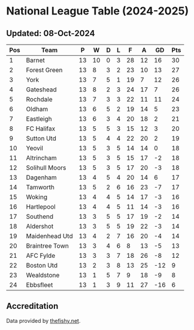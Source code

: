# National League Table (2024-2025)
## Updated: 08-Oct-2024

| Pos | Team | P | W | D | L | F | A | GD | Pts |
| --- | --- | --- | --- | --- | --- | --- | --- | --- | --- |
| 1 | Barnet | 13 | 10 | 0 | 3 | 28 | 12 | 16 | 30 |
| 2 | Forest Green | 13 | 8 | 3 | 2 | 23 | 10 | 13 | 27 |
| 3 | York | 13 | 7 | 5 | 1 | 19 | 7 | 12 | 26 |
| 4 | Gateshead | 13 | 8 | 2 | 3 | 24 | 17 | 7 | 26 |
| 5 | Rochdale | 13 | 7 | 3 | 3 | 22 | 11 | 11 | 24 |
| 6 | Oldham | 13 | 6 | 5 | 2 | 19 | 14 | 5 | 23 |
| 7 | Eastleigh | 13 | 6 | 3 | 4 | 20 | 18 | 2 | 21 |
| 8 | FC Halifax | 13 | 5 | 5 | 3 | 15 | 12 | 3 | 20 |
| 9 | Sutton Utd | 13 | 5 | 4 | 4 | 22 | 20 | 2 | 19 |
| 10 | Yeovil | 13 | 5 | 3 | 5 | 14 | 14 | 0 | 18 |
| 11 | Altrincham | 13 | 5 | 3 | 5 | 15 | 17 | -2 | 18 |
| 12 | Solihull Moors | 13 | 5 | 3 | 5 | 17 | 20 | -3 | 18 |
| 13 | Dagenham | 13 | 4 | 5 | 4 | 20 | 14 | 6 | 17 |
| 14 | Tamworth | 13 | 5 | 2 | 6 | 16 | 23 | -7 | 17 |
| 15 | Woking | 13 | 4 | 4 | 5 | 14 | 17 | -3 | 16 |
| 16 | Hartlepool | 13 | 4 | 4 | 5 | 11 | 14 | -3 | 16 |
| 17 | Southend | 13 | 3 | 5 | 5 | 17 | 19 | -2 | 14 |
| 18 | Aldershot | 13 | 3 | 5 | 5 | 19 | 22 | -3 | 14 |
| 19 | Maidenhead Utd | 13 | 4 | 2 | 7 | 16 | 20 | -4 | 14 |
| 20 | Braintree Town | 13 | 3 | 4 | 6 | 8 | 13 | -5 | 13 |
| 21 | AFC Fylde | 13 | 3 | 3 | 7 | 18 | 26 | -8 | 12 |
| 22 | Boston Utd | 13 | 2 | 3 | 8 | 13 | 25 | -12 | 9 |
| 23 | Wealdstone | 13 | 1 | 5 | 7 | 9 | 18 | -9 | 8 |
| 24 | Ebbsfleet | 13 | 1 | 3 | 9 | 11 | 27 | -16 | 6 |

## Accreditation 

Data provided by [thefishy.net](https://www.thefishy.net/).